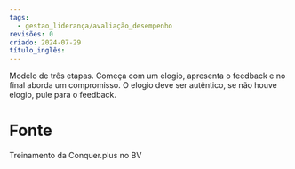 ```yaml
---
tags:
  - gestao_liderança/avaliação_desempenho
revisões: 0
criado: 2024-07-29
título_inglês:
---
```

Modelo de três etapas. Começa com um elogio, apresenta o feedback e no final aborda um compromisso. O elogio deve ser autêntico, se não houve elogio, pule para o feedback. 

# Fonte
Treinamento da Conquer.plus no BV
